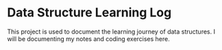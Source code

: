 # Data Structure Learning Log

This project is used to document the learning journey of data structures. I will be documenting my notes and coding exercises here.



